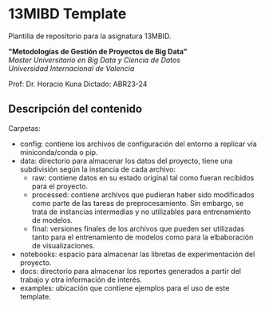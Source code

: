 # 13MIBD Template

Plantilla de repositorio para la asignatura 13MBID.  

**"Metodologías de Gestión de Proyectos de Big Data"**  
*Master Universitario en Big Data y Ciencia de Datos  
Universidad Internacional de Valencia*  

Prof: Dr. Horacio Kuna
Dictado: ABR23-24

## Descripción del contenido

Carpetas:

* config: contiene los archivos de configuración del entorno a replicar vía miniconda/conda o pip.
* data: directorio para almacenar los datos del proyecto, tiene una subdivisión según la instancia de cada archivo:
  * raw: contiene datos en su estado original tal como fueran recibidos para el proyecto.
  * processed: contiene archivos que pudieran haber sido modificados como parte de las tareas de preprocesamiento. Sin embargo, se trata de instancias intermedias y no utilizables para entrenamiento de modelos.
  * final: versiones finales de los archivos que pueden ser utilizadas tanto para el entrenamiento de modelos como para la elbaboración de visualizaciones.
* notebooks: espacio para almacenar las libretas de experimentación del proyecto.
* docs: directorio para almacenar los reportes generados a partir del trabajo y otra información de interés.
* examples: ubicación que contiene ejemplos para el uso de este template.
